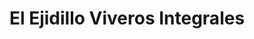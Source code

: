 ---
title: "El Ejidillo Viveros Integrales"
url: /valdesimonte/el-ejidillo-viveros-integrales/
shop: centro de jardinería
---